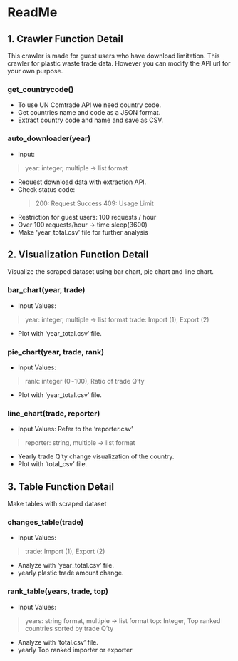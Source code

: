 # ReadMe

## 1. Crawler Function Detail

This crawler is made for guest users who have download limitation. This crawler for plastic waste trade data. However you can modify the API url for your own purpose.

### **get_countrycode()**

- To use UN Comtrade API we need country code.
- Get countries name and code as a JSON format.
- Extract country code and name and save as CSV.

### **auto_downloader(year)**

- Input:
> year: integer, multiple -> list format
- Request download data with extraction API.
- Check status code:
  > 200: Request Success 
  > 409: Usage Limit
- Restriction for guest users: 100 requests / hour
- Over 100 requests/hour -> time sleep(3600)
- Make ‘year_total.csv’ file for further analysis

## 2. Visualization Function Detail

Visualize the scraped dataset using bar chart, pie chart and line chart.

### **bar_chart(year, trade)**

- Input Values:
> year: integer, multiple -> list format
> trade: Import (1), Export (2)
- Plot with ‘year_total.csv’ file.

### **pie_chart(year, trade, rank)**

- Input Values:
> rank: integer (0~100), Ratio of trade Q’ty
- Plot with ‘year_total.csv’ file.

### **line_chart(trade, reporter)**

- Input Values: Refer to the ‘reporter.csv’
> reporter: string, multiple -> list format
- Yearly trade Q’ty change visualization of the country.
- Plot with ‘total_csv’ file.

## 3. Table Function Detail

Make tables with scraped dataset

### **changes_table(trade)**

- Input Values:
> trade: Import (1), Export (2)
- Analyze with ‘year_total.csv’ file.
- yearly plastic trade amount change.

### **rank_table(years, trade, top)**

- Input Values:
> years: string format, multiple -> list format
> top: Integer, Top ranked countries sorted by trade Q’ty
- Analyze with ‘total.csv’ file.
- yearly Top ranked importer or exporter
